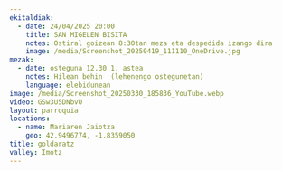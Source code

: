 ```yaml
---
ekitaldiak:
  - date: 24/04/2025 20:00
    title: SAN MIGELEN BISITA
    notes: Ostiral goizean 8:30tan meza eta despedida izango dira
    image: /media/Screenshot_20250419_111110_OneDrive.jpg
mezak:
  - date: osteguna 12.30 1. astea
    notes: Hilean behin  (lehenengo ostegunetan)
    language: elebidunean
image: /media/Screenshot_20250330_185836_YouTube.webp
video: GSw3U5DNbvU
layout: parroquia
locations:
  - name: Mariaren Jaiotza
    geo: 42.9496774, -1.8359050
title: goldaratz
valley: Imotz
---
```

